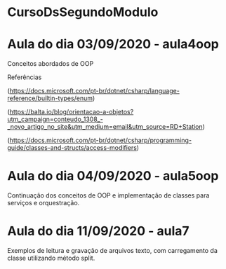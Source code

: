 # CursoDsSegundoModulo

# Aula do dia 03/09/2020 - aula4oop

Conceitos abordados de OOP

Referências

(https://docs.microsoft.com/pt-br/dotnet/csharp/language-reference/builtin-types/enum)

(https://balta.io/blog/orientacao-a-objetos?utm_campaign=conteudo_1308_-_novo_artigo_no_site&utm_medium=email&utm_source=RD+Station)

(https://docs.microsoft.com/pt-br/dotnet/csharp/programming-guide/classes-and-structs/access-modifiers)

# Aula do dia 04/09/2020 - aula5oop

Continuação dos conceitos de OOP e implementação de classes para serviços e orquestração.




# Aula do dia 11/09/2020 - aula7

Exemplos de leitura e gravação de arquivos texto, com carregamento da classe utilizando método split.